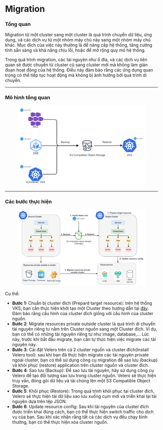 # Migration

### Tổng quan

Migration từ một cluster sang một cluster là quá trình chuyển dữ liệu, ứng dụng, và các dịch vụ từ một nhóm máy chủ này sang một nhóm máy chủ khác. Mục đích của việc này thường là để nâng cấp hệ thống, tăng cường tính sẵn sàng và khả năng chịu lỗi, hoặc để mở rộng quy mô hệ thống.&#x20;

Trong quá trình migration, các tài nguyên như ổ đĩa, và các dịch vụ liên quan sẽ được chuyển từ cluster cũ sang cluster mới mà không làm gián đoạn hoạt động của hệ thống. Điều này đảm bảo rằng các ứng dụng quan trọng có thể tiếp tục hoạt động mà không bị ảnh hưởng bởi quá trình di chuyển.&#x20;

***

### Mô hình tổng quan

<figure><img src="../../.gitbook/assets/image (299).png" alt=""><figcaption></figcaption></figure>

***

### Các bước thực hiện

<figure><img src="../../.gitbook/assets/image (301).png" alt=""><figcaption></figcaption></figure>

Cụ thể:&#x20;

* **Bước 1:** Chuẩn bị cluster đích (Prepard target resource): trên hệ thống VKS, bạn cần thực hiện khởi tạo một Cluster theo hướng dẫn tại [đây](../clusters/). Đảm bảo rằng cấu hình của cluster đích giống với cấu hình của cluster nguồn.
* **Bước 2**: Migrate resources private outside cluster là quá trình di chuyển tài nguyên riêng tư nằm trên Cluster nguồn sang một Cluster đích. Ví dụ, bạn có thể có những tài nguyên riêng tư như image, database,... Lúc này, trước khi bắt đầu migrate, bạn cần tự thực hiện việc migrate các tài nguyên này.
* **Bước 3**: Cài đặt Velero trên cả 2 cluster nguồn và cluster đích(Install Velero tool): sau khi bạn đã thực hiện migrate các tài nguyên private ngoài cluster, bạn có thể sử dụng công cụ migration để sao lưu (backup) và khôi phục (restore) application trên cluster nguồn và cluster đích.&#x20;
* **Bước 4**: Sao lưu (Backup): Để sao lưu tài nguyên, hãy sử dụng công cụ Velero để tạo đối tượng sao lưu trong cluster nguồn. Velero sẽ thực hiện truy vấn, đóng gói dữ liệu và tải chúng lên một S3 Compatible Object Storage.&#x20;
* **Bước 5**: Khôi phục (Restore): Trong quá trình khôi phục tại cluster đích, Velero sẽ thực hiện tải dữ liệu sao lưu xuống cụm mới và triển khai lại tài nguyên dựa trên tệp JSON.
* **Bước 6**: Update resource config: Sau khi tài nguyên của cluster đích được triển khai đúng cách, bạn có thể thực hiện switch traffic cho dịch vụ của bạn. Sau khi xác nhận rằng tất cả các dịch vụ đều chạy bình thường, bạn có thể thực hiện xóa cluster nguồn.
